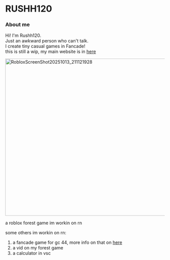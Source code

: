 <h1>RUSHH120</h1>

<!--
**Rushh120/Rushh120** is a ✨ _special_ ✨ repository because its `README.md` (this file) appears on your GitHub profile.

Here are some ideas to get you started:

- 🔭 I’m currently working on ...
- 🌱 I’m currently learning ...
- 👯 I’m looking to collaborate on ...
- 🤔 I’m looking for help with ...
- 💬 Ask me about ...
- 📫 How to reach me: ...
- 😄 Pronouns: ...
- ⚡ Fun fact: ...
-->

<h3>About me</h3>
<p>Hi! I'm Rushh120.<br>Just an awkward person who can't talk.<br>I create tiny casual games in Fancade!<br>this is still a wip, my main website is in <a href="https://sites.google.com/view/rushh120">here</a></p>

<img width="811" height="498" alt="RobloxScreenShot20251013_211121928" src="https://github.com/user-attachments/assets/2f7b0d73-bb8c-465b-b429-f562b6d5f37a" />
<p>a roblox forest game im workin on rn</p>

<p>some others im workin on rn:</p>
<ol>
  <li>a fancade game for gc 44, more info on that on <a href="https://sites.google.com/view/guffochallengesofficial">here</a></li>
  <li>a vid on my forest game</li>
  <li>a calculator in vsc</li>
</ol>
